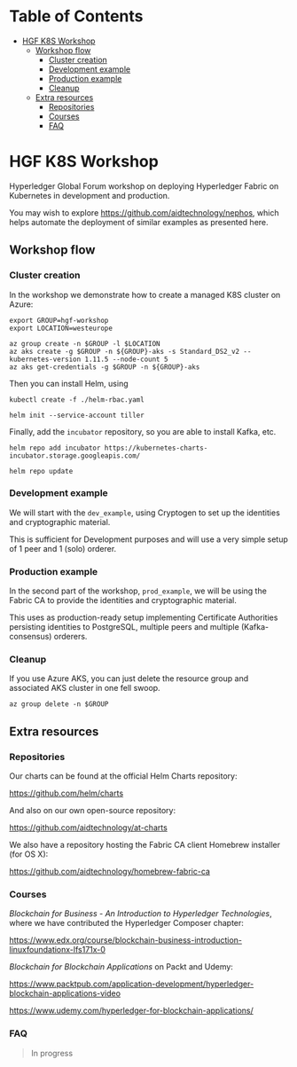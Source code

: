 Table of Contents
=================

   * [HGF K8S Workshop](#hgf-k8s-workshop)
      * [Workshop flow](#workshop-flow)
         * [Cluster creation](#cluster-creation)
         * [Development example](#development-example)
         * [Production example](#production-example)
         * [Cleanup](#cleanup)
      * [Extra resources](#extra-resources)
         * [Repositories](#repositories)
         * [Courses](#courses)
         * [FAQ](#faq)


# HGF K8S Workshop

Hyperledger Global Forum workshop on deploying Hyperledger Fabric on Kubernetes in development and production.

You may wish to explore https://github.com/aidtechnology/nephos, which helps automate the deployment of similar examples as presented here.

## Workshop flow

### Cluster creation

In the workshop we demonstrate how to create a managed K8S cluster on Azure:

    export GROUP=hgf-workshop
    export LOCATION=westeurope

    az group create -n $GROUP -l $LOCATION
    az aks create -g $GROUP -n ${GROUP}-aks -s Standard_DS2_v2 --kubernetes-version 1.11.5 --node-count 5
    az aks get-credentials -g $GROUP -n ${GROUP}-aks

Then you can install Helm, using

    kubectl create -f ./helm-rbac.yaml

    helm init --service-account tiller

Finally, add the `incubator` repository, so you are able to install Kafka, etc.

    helm repo add incubator https://kubernetes-charts-incubator.storage.googleapis.com/

    helm repo update

### Development example

We will start with the `dev_example`, using Cryptogen to set up the identities and cryptographic material.

This is sufficient for Development purposes and will use a very simple setup of 1 peer and 1 (solo) orderer.

### Production example

In the second part of the workshop, `prod_example`, we will be using the Fabric CA to provide the identities and cryptographic material.

This uses as production-ready setup implementing Certificate Authorities persisting identities to PostgreSQL, multiple peers and multiple (Kafka-consensus) orderers.

### Cleanup

If you use Azure AKS, you can just delete the resource group and associated AKS cluster in one fell swoop.

    az group delete -n $GROUP

## Extra resources

### Repositories

Our charts can be found at the official Helm Charts repository:

https://github.com/helm/charts

And also on our own open-source repository:

https://github.com/aidtechnology/at-charts

We also have a repository hosting the Fabric CA client Homebrew installer (for OS X):

https://github.com/aidtechnology/homebrew-fabric-ca

### Courses

*Blockchain for Business - An Introduction to Hyperledger Technologies*, where we have contributed the Hyperledger Composer chapter:

https://www.edx.org/course/blockchain-business-introduction-linuxfoundationx-lfs171x-0

*Blockchain for Blockchain Applications* on Packt and Udemy:

https://www.packtpub.com/application-development/hyperledger-blockchain-applications-video

https://www.udemy.com/hyperledger-for-blockchain-applications/

### FAQ

> In progress
